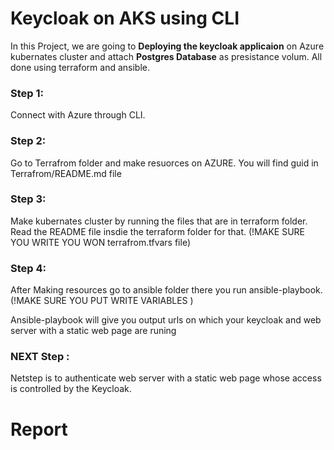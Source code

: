 # Keycloak on AKS using CLI
In this Project, we are going to **Deploying the keycloak applicaion** on Azure kubernates cluster and attach **Postgres Database** as presistance volum. All done using terraform and ansible. 

### Step 1:
Connect with Azure through CLI.

### Step 2:
Go to Terrafrom folder and make resuorces on AZURE. You will find guid in Terrafrom/README.md file

### Step 3:
Make kubernates cluster by running the files that are in terraform folder. Read the README file insdie the terraform folder for that. 
(!MAKE SURE YOU WRITE YOU WON terrafrom.tfvars file)
### Step 4:
After Making resources go to ansible folder there you run ansible-playbook.
(!MAKE SURE YOU PUT WRITE VARIABLES )

Ansible-playbook will give you output urls on which your keycloak and  web server with a static web page are runing

### NEXT Step :

Netstep is to authenticate web server with a static web page whose access is
controlled by the Keycloak.

# Report 
